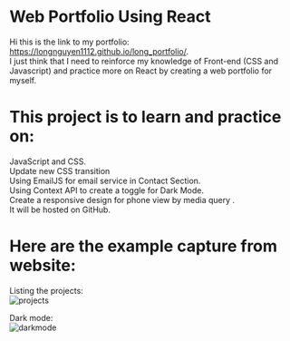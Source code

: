 # Web Portfolio Using React

Hi this is the link to my portfolio: https://longnguyen1112.github.io/long_portfolio/.   
I just think that I need to reinforce my knowledge of Front-end (CSS and Javascript) and practice more on React by creating a web portfolio for myself.

# This project is to learn and practice on:
JavaScript and CSS.   
Update new CSS transition      
Using EmailJS for email service in Contact Section.   
Using Context API to create a toggle for Dark Mode.   
Create a responsive design for phone view by media query  .   
It will be hosted on GitHub.    

# Here are the example capture from website:
Listing the projects:  
![projects](https://user-images.githubusercontent.com/91865429/163737420-a88ce933-db74-45e5-83db-64a81cdd28b9.png)

Dark mode:  
![darkmode](https://user-images.githubusercontent.com/91865429/163737425-afcb5773-4fc4-47f9-8526-7abe7edbaded.png)
